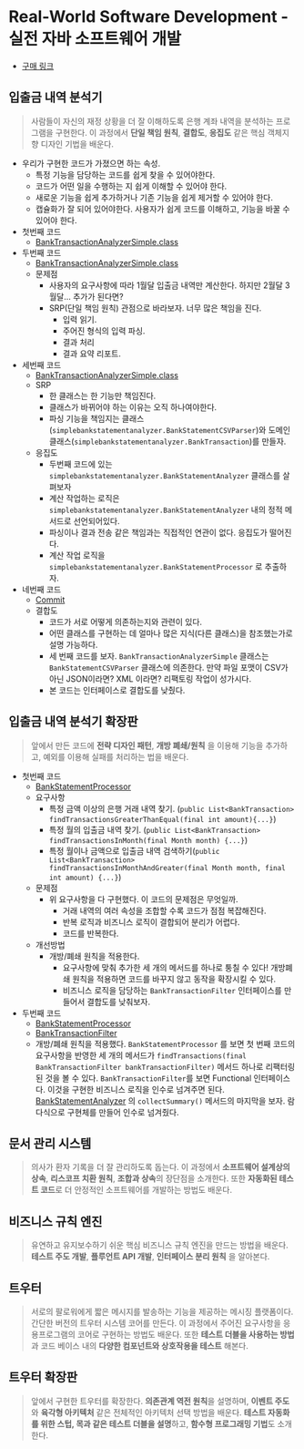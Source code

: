 # Real-World Software Development - 실전 자바 소프트웨어 개발
- [구매 링크](http://www.yes24.com/Product/Goods/90533758?OzSrank=1)

## 입출금 내역 분석기
> 사람들이 자신의 재정 상황을 더 잘 이해하도록 은행 계좌 내역을 분석하는 프로그램을 구현한다. 이 과정에서 **단일 책임 원칙**, **결합도**, **응집도** 같은 핵심 객체지향 디자인 기법을 배운다.

- 우리가 구현한 코드가 가졌으면 하는 속성.
    - 특정 기능을 담당하는 코드를 쉽게 찾을 수 있어야한다.
    - 코드가 어떤 일을 수행하는 지 쉽게 이해할 수 있어야 한다.
    - 새로운 기능을 쉽게 추가하거나 기존 기능을 쉽게 제거할 수 있어야 한다.
    - 캡슐화가 잘 되어 있어야한다. 사용자가 쉽게 코드를 이해하고, 기능을 바꿀 수 있어야 한다.
- 첫번째 코드
    - [BankTransactionAnalyzerSimple.class](https://github.com/gracelove91/playground/blob/671b5e447aa9175ff1c788113165f8d5ba2ed07e/books/real-world-java/src/main/java/BankTransactionAnalyzerSimple.java)
- 두번째 코드
    - [BankTransactionAnalyzerSimple.class](https://github.com/gracelove91/playground/blob/6eaf7c0ed2/books/real-world-java/src/main/java/BankTransactionAnalyzerSimple.java)
    - 문제점
        - 사용자의 요구사항에 따라 1월달 입출금 내역만 계산한다. 하지만 2월달 3월달... 추가가 된다면? 
        - SRP(단일 책임 원칙) 관점으로 바라보자. 너무 많은 책임을 진다.
            - 입력 읽기.
            - 주어진 형식의 입력 파싱.
            - 결과 처리
            - 결과 요약 리포트.
- 세번째 코드
    - [BankTransactionAnalyzerSimple.class](https://github.com/gracelove91/playground/blob/359f5fe3cc/books/real-world-java/src/main/java/BankTransactionAnalyzerSimple.java)
    - SRP
        - 한 클래스는 한 기능만 책임진다.
        - 클래스가 바뀌어야 하는 이유는 오직 하나여야한다.
        - 파싱 기능을 책임지는 클래스(`simplebankstatementanalyzer.BankStatementCSVParser`)와 도메인 클래스(`simplebankstatementanalyzer.BankTransaction`)를 만들자.
    - 응집도
        - 두번째 코드에 있는 `simplebankstatementanalyzer.BankStatementAnalyzer` 클래스를 살펴보자
        - 계산 작업하는 로직은 `simplebankstatementanalyzer.BankStatementAnalyzer` 내의 정적 메서드로 선언되어있다.
        - 파싱이나 결과 전송 같은 책임과는 직접적인 연관이 없다. 응집도가 떨어진다.
        - 계산 작업 로직을 `simplebankstatementanalyzer.BankStatementProcessor` 로 추출하자.
- 네번째 코드
    - [Commit](https://github.com/gracelove91/playground/tree/df34527cd13ef954542844a7d81c9b4696a8d57d)
    - 결합도
        - 코드가 서로 어떻게 의존하는지와 관련이 있다.
        - 어떤 클래스를 구현하는 데 얼마나 많은 지식(다른 클래스)을 참조했는가로 설명 가능하다.
        - 세 번째 코드를 보자. `BankTransactionAnalyzerSimple` 클래스는 `BankStatementCSVParser` 클래스에 의존한다. 
        만약 파일 포맷이 CSV가 아닌 JSON이라면? XML 이라면? 리팩토링 작업이 성가시다. 
        - 본 코드는 인터페이스로 결합도를 낮췄다. 
        
        
## 입출금 내역 분석기 확장판
> 앞에서 만든 코드에 **전략 디자인 패턴**, **개방 폐쇄/원칙** 을 이용해 기능을 추가하고, 예외를 이용해 실패를 처리하는 법을 배운다.
- 첫번째 코드
    - [BankStatementProcessor](https://github.com/gracelove91/playground/blob/b3ee4c7176/books/real-world-java/src/main/java/extendbankstatementanalyzer/BankStatementProcessor.java)
    - 요구사항
        - 특정 금액 이상의 은행 거래 내역 찾기. (`public List<BankTransaction> findTransactionsGreaterThanEqual(final int amount){...}`)
        - 특정 월의 입출금 내역 찾기. (`public List<BankTransaction> findTransactionsInMonth(final Month month) {...}`)
        - 특정 월이나 금액으로 입출금 내역 검색하기(`public List<BankTransaction> findTransactionsInMonthAndGreater(final Month month, final int amount) {...}`)
    - 문제점
       - 위 요구사항을 다 구현했다. 이 코드의 문제점은 무엇일까.
            - 거래 내역의 여러 속성을 조합할 수록 코드가 점점 복잡해진다.
            - 반복 로직과 비즈니스 로직이 결합되어 분리가 어렵다.
            - 코드를 반복한다.
    - 개선방법
        - 개방/폐쇄 원칙을 적용한다.
            - 요구사항에 맞춰 추가한 세 개의 메서드를 하나로 퉁칠 수 있다! 개방폐쇄 원칙을 적용하면 코드를 바꾸지 않고 동작을 확장시킬 수 있다.
            - 비즈니스 로직을 담당하는 `BankTransactionFilter` 인터페이스를 만들어서 결합도를 낮춰보자.
- 두번째 코드
    - [BankStatementProcessor](https://github.com/gracelove91/playground/blob/81bfeddd0f/books/real-world-java/src/main/java/extendbankstatementanalyzer/BankStatementProcessor.java)
    - [BankTransactionFilter](https://github.com/gracelove91/playground/blob/81bfeddd0f/books/real-world-java/src/main/java/extendbankstatementanalyzer/BankTransactionFilter.java)
    - 개방/폐쇄 원칙을 적용했다.
    `BankStatementProcessor` 를 보면 첫 번째 코드의 요구사항을 반영한 세 개의 메서드가 `findTransactions(final BankTransactionFilter bankTransactionFilter)` 메서드 하나로 리팩터링 된 것을 볼 수 있다.
    `BankTransactionFilter`를 보면 Functional 인터페이스다. 이것을 구현한 비즈니스 로직을 인수로 넘겨주면 된다.
    [BankStatementAnalyzer](https://github.com/gracelove91/playground/blob/81bfeddd0f/books/real-world-java/src/main/java/extendbankstatementanalyzer/BankStatementAnalyzer.java) 의 `collectSummary()` 메서드의 마지막을 보자. 람다식으로 구현체를 만들어 인수로 넘겨줬다.
    
## 문서 관리 시스템
> 의사가 환자 기록을 더 잘 관리하도록 돕는다. 이 과정에서 **소프트웨어 설계상의 상속**, **리스코프 치환 원칙**, **조합과 상속**의 장단점을 소개한다. 또한 **자동화된 테스트 코드**로 더 안정적인 소프트웨어를 개발하는 방법도 배운다.

## 비즈니스 규칙 엔진
> 유연하고 유지보수하기 쉬운 핵심 비즈니스 규칙 엔진을 만드는 방법을 배운다. **테스트 주도 개발**, **플루언트 API 개발**, **인터페이스 분리 원칙** 을 알아본다.


## 트우터
> 서로의 팔로워에게 짧은 메시지를 발송하는 기능을 제공하는 메시징 플랫폼이다. 간단한 버전의 트우터 시스템 코어를 만든다. 이 과정에서 주어진 요구사항을 응용프로그램의 코어로 구현하는 방법도 배운다. 또한 **테스트 더블을 사용하는 방법**과 코드 베이스 내의 **다양한 컴포넌트와 상호작용을 테스트** 해본다.


## 트우터 확장판
> 앞에서 구현한 트우터를 확장한다. **의존관계 역전 원칙**을 설명하며, **이벤트 주도**와 **육각형 아키텍처** 같은 전체적인 아키텍처 선택 방법을 배운다. **테스트 자동화를 위한 스텁, 목과 같은 테스트 더블을 설명**하고,  **함수형 프로그래밍 기법**도 소개한다.



